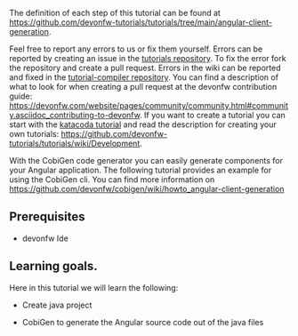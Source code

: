 


The definition of each step of this tutorial can be found at https://github.com/devonfw-tutorials/tutorials/tree/main/angular-client-generation. 

Feel free to report any errors to us or fix them yourself. Errors can be reported by creating an issue in the [tutorials repository](https://github.com/devonfw-tutorials/tutorials/issues). To fix the error fork the repository and create a pull request. Errors in the wiki can be reported and fixed in the [tutorial-compiler repository](https://github.com/devonfw-tutorials/tutorial-compiler).
You can find a description of what to look for when creating a pull request at the devonfw contribution guide: https://devonfw.com/website/pages/community/community.html#community.asciidoc_contributing-to-devonfw. If you want to create a tutorial you can start with the [katacoda tutorial](https://katacoda.com/devonfw/scenarios/create-your-own-tutorial) and read the description for creating your own tutorials: https://github.com/devonfw-tutorials/tutorials/wiki/Development.

With the CobiGen code generator you can easily generate components for your Angular application.
The following tutorial provides an example for using the CobiGen cli.
You can find more information on https://github.com/devonfw/cobigen/wiki/howto_angular-client-generation

## Prerequisites

* devonfw Ide


## Learning goals.
Here in this tutorial we will learn the following:

* Create java project

* CobiGen to generate the Angular source code out of the java files

